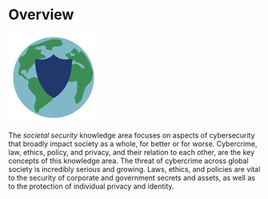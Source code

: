 # Overview

![security-img](../static/images/icons_societal_security.png)

The *societal security* knowledge area focuses on aspects of cybersecurity that broadly impact society as a whole, for better or for worse. Cybercrime, law, ethics, policy, and privacy, and their relation to each other, are the key concepts of this knowledge area. The threat of cybercrime across global society is incredibly serious and growing. Laws, ethics, and policies are vital to the security of corporate and government secrets and assets, as well as to the protection of individual privacy and identity.
